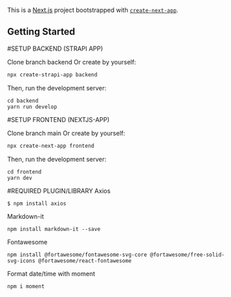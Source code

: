 This is a [Next.js](https://nextjs.org/) project bootstrapped with [`create-next-app`](https://github.com/vercel/next.js/tree/canary/packages/create-next-app).

## Getting Started

#SETUP BACKEND (STRAPI APP)

Clone branch backend
Or create by yourself:
```bash
npx create-strapi-app backend
```
Then, run the development server:
```
cd backend
yarn run develop
```

#SETUP FRONTEND (NEXTJS-APP)

Clone branch main
Or create by yourself:
```bash
npx create-next-app frontend
```
Then, run the development server:
```
cd frontend
yarn dev
```
#REQUIRED PLUGIN/LIBRARY
Axios
```
$ npm install axios
```
Markdown-it
```
npm install markdown-it --save
```
Fontawesome
```
npm install @fortawesome/fontawesome-svg-core @fortawesome/free-solid-svg-icons @fortawesome/react-fontawesome
```
Format date/time with moment
```
npm i moment
```
<!-- 
Open [http://localhost:3000](http://localhost:3000) with your browser to see the result.

You can start editing the page by modifying `pages/index.js`. The page auto-updates as you edit the file.

[API routes](https://nextjs.org/docs/api-routes/introduction) can be accessed on [http://localhost:3000/api/hello](http://localhost:3000/api/hello). This endpoint can be edited in `pages/api/hello.js`.

The `pages/api` directory is mapped to `/api/*`. Files in this directory are treated as [API routes](https://nextjs.org/docs/api-routes/introduction) instead of React pages.

## Learn More

To learn more about Next.js, take a look at the following resources:

- [Next.js Documentation](https://nextjs.org/docs) - learn about Next.js features and API.
- [Learn Next.js](https://nextjs.org/learn) - an interactive Next.js tutorial.

You can check out [the Next.js GitHub repository](https://github.com/vercel/next.js/) - your feedback and contributions are welcome!

## Deploy on Vercel

The easiest way to deploy your Next.js app is to use the [Vercel Platform](https://vercel.com/new?utm_medium=default-template&filter=next.js&utm_source=create-next-app&utm_campaign=create-next-app-readme) from the creators of Next.js.

Check out our [Next.js deployment documentation](https://nextjs.org/docs/deployment) for more details. -->

